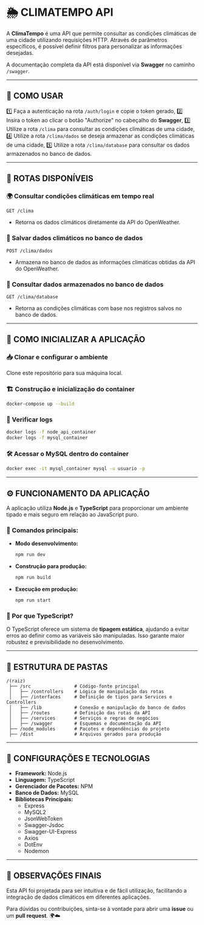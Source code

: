# 🌦️ CLIMATEMPO API

A **ClimaTempo** é uma API que permite consultar as condições climáticas de uma cidade utilizando requisições HTTP. Através de parâmetros específicos, é possível definir filtros para personalizar as informações desejadas.

A documentação completa da API está disponível via **Swagger** no caminho `/swagger`.

---

## 📌 COMO USAR

1️⃣ Faça a autenticação na rota `/auth/login` e copie o token gerado,
2️⃣ Insira o token ao clicar o botão "Authorize" no cabeçalho do **Swagger**,
3️⃣ Utilize a rota `/clima` para consultar as condições climáticas de uma cidade,
4️⃣ Utilize a rota `/clima/dados` se deseja armazenar as condições climáticas de uma cidade,
5️⃣ Utilize a rota `/clima/database` para consultar os dados armazenados no banco de dados.

---

## 📌 ROTAS DISPONÍVEIS

### 🌍 Consultar condições climáticas em tempo real
`GET /clima`
- Retorna os dados climáticos diretamente da API do OpenWeather.

### 💾 Salvar dados climáticos no banco de dados
`POST /clima/dados`
- Armazena no banco de dados as informações climáticas obtidas da API do OpenWeather.

### 📂 Consultar dados armazenados no banco de dados
`GET /clima/database`
- Retorna as condições climáticas com base nos registros salvos no banco de dados.

---

## 🚀 COMO INICIALIZAR A APLICAÇÃO

### 📥 Clonar e configurar o ambiente
Clone este repositório para sua máquina local.

### 🏗️ Construção e inicialização do container
```sh
docker-compose up --build
```

### 📜 Verificar logs
```sh
docker logs -f node_api_container
docker logs -f mysql_container
```

### 🛠️ Acessar o MySQL dentro do container
```sh
docker exec -it mysql_container mysql -u usuario -p
```

---

## ⚙️ FUNCIONAMENTO DA APLICAÇÃO

A aplicação utiliza **Node.js** e **TypeScript** para proporcionar um ambiente tipado e mais seguro em relação ao JavaScript puro.

### 📌 Comandos principais:
- **Modo desenvolvimento:**
  ```sh
  npm run dev
  ```
- **Construção para produção:**
  ```sh
  npm run build
  ```
- **Execução em produção:**
  ```sh
  npm run start
  ```

### 🎯 Por que TypeScript?
O TypeScript oferece um sistema de **tipagem estática**, ajudando a evitar erros ao definir como as variáveis são manipuladas. Isso garante maior robustez e previsibilidade no desenvolvimento.

---

## 📂 ESTRUTURA DE PASTAS

```
/(raiz)
 ├── /src                # Código-fonte principal
 │   ├── /controllers    # Lógica de manipulação das rotas
 │   ├── /interfaces     # Definição de tipos para Services e Controllers
 │   ├── /lib            # Conexão e manipulação do banco de dados
 │   ├── /routes         # Definição das rotas da API
 │   ├── /services       # Serviços e regras de negócios
 │   ├── /swagger        # Esquemas e documentação da API
 ├── /node_modules       # Pacotes e dependências do projeto
 ├── /dist               # Arquivos gerados para produção
```

---

## 🔧 CONFIGURAÇÕES E TECNOLOGIAS

- **Framework:** Node.js
- **Linguagem:** TypeScript
- **Gerenciador de Pacotes:** NPM
- **Banco de Dados:** MySQL
- **Bibliotecas Principais:**
  - Express
  - MySQL2
  - JsonWebToken
  - Swagger-Jsdoc
  - Swagger-UI-Express
  - Axios
  - DotEnv
  - Nodemon

---

## 📝 OBSERVAÇÕES FINAIS

Esta API foi projetada para ser intuitiva e de fácil utilização, facilitando a integração de dados climáticos em diferentes aplicações.

Para dúvidas ou contribuições, sinta-se à vontade para abrir uma **issue** ou um **pull request**. 🌍☁️
